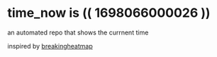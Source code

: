 # time_now is (( 1698066000026 ))

an automated repo that shows the currnent time

inspired by [breakingheatmap](https://github.com/breakingheatmap/breakingheatmap)